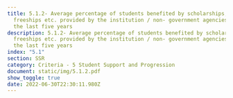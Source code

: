 ```yaml
---
title: 5.1.2- Average percentage of students benefited by scholarships,
  freeships etc. provided by the institution / non- government agencies during
  the last five years
description: 5.1.2- Average percentage of students benefited by scholarships,
  freeships etc. provided by the institution / non- government agencies during
  the last five years
index: "5.1"
section: SSR
category: Criteria - 5 Student Support and Progression
document: static/img/5.1.2.pdf
show_toggle: true
date: 2022-06-30T22:30:11.980Z
---
```

